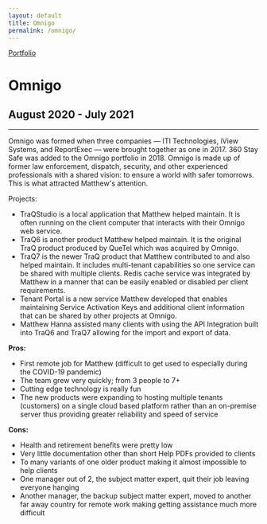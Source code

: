 ```yaml
---
layout: default
title: Omnigo
permalink: /omnigo/
---
```

<a class="github-fork-ribbon no-tufte-underline" href="../index.html" title="Portfolio">Portfolio</a>
# Omnigo
## August 2020 - July 2021
<hr class="hr-plain">

Omnigo was formed when three companies — ITI Technologies, iView Systems, and ReportExec — were brought together as one in 2017. 360 Stay Safe was added to the Omnigo portfolio in 2018. Omnigo is made up of former law enforcement, dispatch, security, and other experienced professionals with a shared vision: to ensure a world with safer tomorrows. This is what attracted Matthew's attention.

Projects:  
- TraQStudio is a local application that Matthew helped maintain. It is often running on the client computer that interacts with their Omnigo web service.
- TraQ6 is another product Matthew helped maintain. It is the original TraQ product produced by QueTel which was acquired by Omnigo.
- TraQ7 is the newer TraQ product that Matthew contributed to and also helped maintain. It includes multi-tenant capabilities so one service can be shared with multiple clients. Redis cache service was integrated by Matthew in a manner that can be easily enabled or disabled per client requirements.
- Tenant Portal is a new service Matthew developed that enables maintaining Service Activation Keys and additional client information that can be shared by other projects at Omnigo.
- Matthew Hanna assisted many clients with using the API Integration built into TraQ6 and TraQ7 allowing for the import and export of data.

**Pros:**
* First remote job for Matthew (difficult to get used to especially during the COVID-19 pandemic)
* The team grew very quickly; from 3 people to 7+
* Cutting edge technology is really fun
* The new products were expanding to hosting multiple tenants (customers) on a single cloud based platform rather than an on-premise server thus providing greater reliability and speed of service

**Cons:**
* Health and retirement benefits were pretty low
* Very little documentation other than short Help PDFs provided to clients
* To many variants of one older product making it almost impossible to help clients
* One manager out of 2, the subject matter expert, quit their job leaving everyone hanging
* Another manager, the backup subject matter expert, moved to another far away country for remote work making getting assistance much more difficult